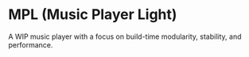 # MPL (Music Player Light)
A WIP music player with a focus on build-time modularity, stability, and performance.
